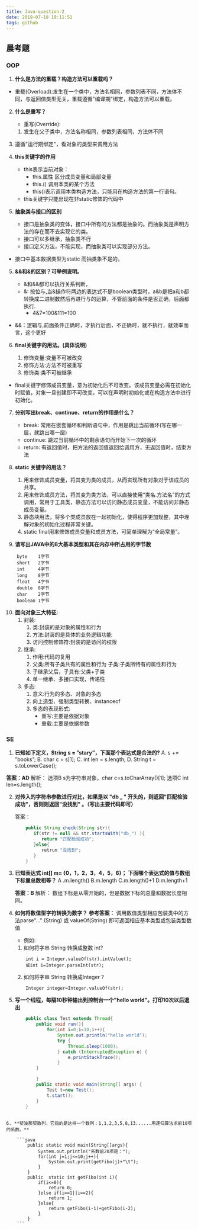 ```yaml
---
title: Java-question-2
date: 2019-07-18 19:11:51
tags: github
---
```

## 晨考题

### OOP
1. **什么是方法的重载？构造方法可以重载吗？**
	
- 重载(Overload):发生在一个类中，方法名相同，参数列表不同，方法体不同，与返回值类型无关，重载遵循"编译期"绑定，构造方法可以重载。
	
2. **什么是重写？**
	
	- 重写(Override):
	1. 发生在父子类中，方法名称相同，参数列表相同，方法体不同
2. 遵循"运行期绑定"，看对象的类型来调用方法
	
3. **this关键字的作用**
	
	- this表示当前对象：
		- this.属性   区分成员变量和局部变量
		- this.() 调用本类的某个方法
		- this()表示调用本类构造方法，只能用在构造方法的第一行语句。
	- this关键字只能出现在非static修饰的代码中
	
4. **抽象类与接口的区别**
	
	- 接口是抽象类的变体，接口中所有的方法都是抽象的。而抽象类是声明方法的存在而不去实现它的类。
	- 接口可以多继承，抽象类不行
	- 接口定义方法，不能实现，而抽象类可以实现部分方法。
- 接口中基本数据类型为static 而抽类象不是的。
	
5. **&&和&的区别？可举例说明。**
	
	- &和&&都可以执行关系判断，
	- &: 按位与,当&操作符两边的表达式不是boolean类型时，a&b是把a和b都转换成二进制数然后再进行与的运算，不管前面的条件是否正确，后面都执行.
		- 4&7=100&111=100
- &&：逻辑与,前面条件正确时，才执行后面，不正确时，就不执行，就效率而言，这个更好
	
6. **final关键字的用法。(具体说明)**
	
	1. 修饰变量:变量不可被改变
	2. 修饰方法:方法不可被重写
	3. 修饰类:类不可被继承
- final关键字修饰成员变量，意为初始化后不可改变。该成员变量必需在初始化时赋值，对象一旦创建即不可改变。可以在声明时初始化或在构造方法中进行初始化。

7. **分别写出break、continue、return的作用是什么？**
	- break: 常用在嵌套循环和判断语句中，作用是跳出当前循环(写在哪一层，就跳出哪一层)
	- continue: 跳过当前循环中的剩余语句而开始下一次的循环
	- return: 有返回值时，把方法的返回值返回给调用方，无返回值时，结束方法

8. **static 关键字的用法？**
	1. 用来修饰成员变量，将其变为类的成员，从而实现所有对象对于该成员的共享。
	2. 用来修饰成员方法，将其变为类方法，可以直接使用“类名.方法名”的方式调用，常用于工具类，静态方法可以访问静态成员变量，不能访问非静态成员变量。
	3. 静态块用法，将多个类成员放在一起初始化，使得程序更加规整，其中理解对象的初始化过程非常关键。
	4. static final用来修饰成员变量和成员方法，可简单理解为“全局常量”。

9. **请写出JAVA中的8大基本类型和其在内存中所占用的字节数**
```
    byte	1字节
    short	2字节
    int		4字节
    long	8字节
    float	4字节
    double	8字节
    char	2字节
    boolean	1字节
```

10. **面向对象三大特征:**
    1. 封装:
        1. 类:封装的是对象的属性和行为
        2. 方法:封装的是具体的业务逻辑功能
        3. 访问控制修饰符:封装的是访问的权限
    2. 继承:
        1. 作用:代码的复用
        2. 父类:所有子类共有的属性和行为
           子类:子类所特有的属性和行为
        3. 子继承父后，子具有:父类+子类
        4. 单一继承、多接口实现，传递性
    3. 多态:
        1. 意义:行为的多态、对象的多态
        2. 向上造型、强制类型转换、instanceof
        3. 多态的表现形式:
            - 重写:主要是依据对象
            - 重载:主要是依据参数

### SE
1. **已知如下定义，String s = ”stary”，下面那个表达式是合法的?**
    A. s += ”books”;
    B. char c = s[1];
    C. int len = s.length;
    D. String t = s.toLowerCase();

  **答案：AD**
  解析：
  选项B s为字符串对象，char c=s.toCharArray()[1];
  选项C int len=s.length();

2. **对传入的字符串参数进行对比，如果是以 "db _ " 开头的，则返回"匹配检验成功"，否则则返回"没找到" 。（写出主要代码即可）**

   答案：

    ```java
        public String check(String str){
           if(str != null && str.startsWith("db_") ){
              return "匹配检验成功";
           }else{
              retrun "没找到";
           }
        }
    ```

3. **已知表达式 int[] m= {0，1，2，3，4，5，6}； 下面哪个表达式的值与数组下标量总数相等？**
	A .m.length()		 B.m.length		C.m.length()+1		D.m.length+1

    **答案：B**
    解析：
    数组下标是从零开始的，但是数据下标的总量和数据长度相同。

4. **如何将数值型字符转换为数字？**
**参考答案：**
调用数值类型相应包装类中的方法parse"..." (String) 或 valueOf(String)  即可返回相应基本类型或包装类型数值
    - 例如:
    1. 如何将字串 String 转换成整数 int? 
    ```
        int i = Integer.valueOf(str).intValue();
        或int i=Integer.parseInt(str);
    ```
    2. 如何将字串 String 转换成Integer ?
	```
		Integer integer=Integer.valueOf(str);
	```

5. **写一个线程，每隔10秒钟输出到控制台一个"hello world"。打印10次以后退出**
    
    ```java
        public class Test extends Thread{
            public void run(){
                for(int i=0;i<10;i++){
                    System.out.println("hello world");
                    try {
                        Thread.sleep(1000);
                    } catch (InterruptedException e) {
                        e.printStackTrace();
                    }
            }
    
            }
            public static void main(String[] args) {
                Test t=new Test();
                t.start();
            }
        }
```
    
6. **斐波那契数列，它指的是这样一个数列：1,1,2,3,5,8,13......用递归算法求前10项的系数。**
	
	```java
		public static void main(String[]args){
			System.out.println("系数前20项是：");
			for(int j=1;j<=10;j++){
				System.out.print(getFibo(j)+"\t");
			}
		}
		public  static int getFibo(int i){
			if(i<=0){
				return 0;
			}else if(i==1||i==2){
				return 1;
			}else{
				return getFibo(i-1)+getFibo(i-2);
			}
		}
	```
